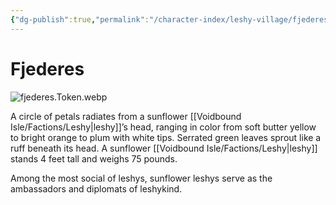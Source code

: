 ```yaml
---
{"dg-publish":true,"permalink":"/character-index/leshy-village/fjederes/","title":"Fjederes","tags":["JournalEntryPage","Leshy","NPC"],"created":"2025-05-30T19:47:50.000-05:00"}
---
```


# Fjederes
![fjederes.Token.webp](/img/user/Voidbound%20token%20images/fjederes.Token.webp)

A circle of petals radiates from a sunflower [[Voidbound Isle/Factions/Leshy\|leshy]]’s head, ranging in color from soft butter yellow to bright orange to plum with white tips. Serrated green leaves sprout like a ruff beneath its head. A sunflower [[Voidbound Isle/Factions/Leshy\|leshy]] stands 4 feet tall and weighs 75 pounds.

Among the most social of leshys, sunflower leshys serve as the ambassadors and diplomats of leshykind.